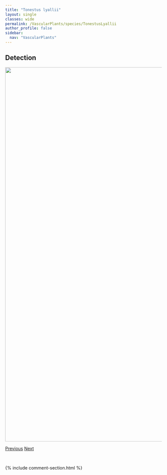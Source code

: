 ```yaml
---
title: "Tonestus lyallii"
layout: single
classes: wide
permalink: /VascularPlants/species/TonestusLyallii
author_profile: false
sidebar:
  nav: "VascularPlants"
---
```


<h2>Detection</h2>

<a href="https://drive.google.com/uc?export=view&id=17niJg24oi3TloZdggQGQdreaWlZq6592">
<img src="https://drive.google.com/uc?export=view&id=17niJg24oi3TloZdggQGQdreaWlZq6592" height = "1200" width = "800">
</a>


<a href="/DevelopmentWebsite/VascularPlants/species/TofieldiaPusilla" class="pagination--pager" title="Tofieldia pusilla">Previous</a> <a href="/DevelopmentWebsite/VascularPlants/species/TorreyochloaPallida" class="pagination--pager" title="Torreyochloa pallida">Next</a>

<p>&nbsp;</p>

{% include comment-section.html %}
